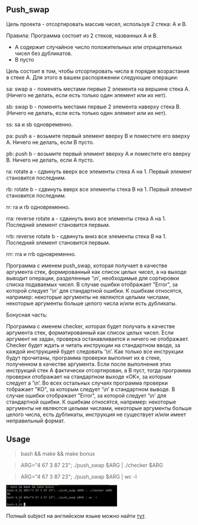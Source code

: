 ## Push_swap 

Цель проекта - отсортировать массив чисел, используя 2 стека: A и B.

Правила: 
Программа состоит из 2 стеков, названных A и B. 
* A содержит случайное число положительных или отрицательных чисел без дубликатов.
* B пусто

Цель состоит в том, чтобы отсортировать числа в порядке возрастания в стеке A.
Для этого в вашем распоряжении следующие операции:

sa: swap a - поменять местами первые 2 элемента на вершине стека A. (Ничего не делать, если есть только один элемент или их нет).

sb: swap b - поменять местами первые 2 элемента наверху стека B. (Ничего не делать, если есть только один элемент или их нет).

ss: sa и sb одновременно.

pa: push a - возьмите первый элемент вверху B и поместите его вверху A. Ничего не делать, если B пусто.

pb: push b - возьмите первый элемент вверху A и поместите его вверху B. Ничего не делать, если A пусто.

ra: rotate a - сдвинуть вверх все элементы стека A на 1. Первый элемент становится последним.

rb: rotate b - сдвинуть вверх все элементы стека B на 1. Первый элемент становится последним.

rr: ra и rb одновременно.

rra: reverse rotate a - сдвинуть вниз все элементы стека A на 1. Последний элемент становится первым.

rrb: reverse rotate b - сдвинуть вниз все элементы стека B на 1. Последний элемент становится первым.

rrr: rra и rrb одновременно. 

Программa с именем push_swap, которая получает в качестве аргумента стек, формированный как список целых чисел, а на выходе выводит операции, разделенные '\n', необходимые для сортировки списка подаваемых чисел.
В случае ошибки отображает "Error", за которой следует '\n' для стандартной ошибки. К ошибкам относятся, например: некоторые аргументы не являются целыми числами, некоторые аргументы больше целого числа и/или есть дубликаты.

Бонусная часть:

Программа с именем checker, которая будет получать в качестве аргумента стек, форматированный как список целых чисел. Если аргумент не задан, проверка останавливается и ничего не отображает.
Checker будет ждать и читать инструкции на стандартном вводе, за каждой инструкцией будет следовать ’\n’. Как только все инструкции будут прочитаны, программа проверки выполнит их в стеке, полученном в качестве аргумента.
Если после выполнения этих инструкций стек A фактически отсортирован, а B пуст, тогда программа проверки отображает на стандартном выходе «OK», за которым следует a ’\n’. Во всех остальных случаях программа проверки тображает "KO", за которым следует '\n’ в стандартном выводе.
В случае ошибки отображает "Error", за которой следует '\n' для стандартной ошибки. К ошибкам относятся, например: некоторые аргументы не являются целыми числами, некоторые аргументы больше целого числа, есть дубликаты, инструкция не существует и/или имеет неправильный формат.

## Usage

> bash && make && make bonus

> ARG="4 67 3 87 23"; ./push_swap $ARG | ./checker $ARG

> ARG="4 67 3 87 23"; ./push_swap $ARG | wc -l

<img src="./docs/Screen Shot 2021-10-01 at 1.43.21 PM.png" width="300">

Полный subject на английском языке можно найти <a href="./docs/en.subject.pdf">тут</a>.


